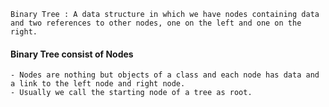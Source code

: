     Binary Tree : A data structure in which we have nodes containing data
    and two references to other nodes, one on the left and one on the right.
  
 #### Binary Tree consist of Nodes
 
    - Nodes are nothing but objects of a class and each node has data and a link to the left node and right node.
    - Usually we call the starting node of a tree as root.